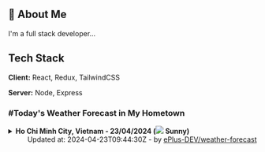## 🚀 About Me
I'm a full stack developer...


## Tech Stack

**Client:** React, Redux, TailwindCSS

**Server:** Node, Express

### #Today's Weather Forecast in My Hometown



<details>
    <summary><b>Ho Chi Minh City, Vietnam - 23/04/2024 (<img src="https://cdn.weatherapi.com/weather/64x64/day/113.png" /> Sunny)</b>
    </summary>

    
<table>
    <tr>
        <th>Hour</th>
        <td>00:00</td><td>01:00</td><td>02:00</td><td>03:00</td><td>04:00</td><td>05:00</td><td>06:00</td><td>07:00</td><td>08:00</td><td>09:00</td><td>10:00</td><td>11:00</td><td>12:00</td><td>13:00</td><td>14:00</td><td>15:00</td><td>16:00</td><td>17:00</td><td>18:00</td><td>19:00</td><td>20:00</td><td>21:00</td><td>22:00</td><td>23:00</td>
    </tr>
    <tr>
        <th>Weather</th>
        <td><img src="https://cdn.weatherapi.com/weather/64x64/night/113.png"></img></td><td><img src="https://cdn.weatherapi.com/weather/64x64/night/113.png"></img></td><td><img src="https://cdn.weatherapi.com/weather/64x64/night/113.png"></img></td><td><img src="https://cdn.weatherapi.com/weather/64x64/night/113.png"></img></td><td><img src="https://cdn.weatherapi.com/weather/64x64/night/113.png"></img></td><td><img src="https://cdn.weatherapi.com/weather/64x64/night/116.png"></img></td><td><img src="https://cdn.weatherapi.com/weather/64x64/day/116.png"></img></td><td><img src="https://cdn.weatherapi.com/weather/64x64/day/116.png"></img></td><td><img src="https://cdn.weatherapi.com/weather/64x64/day/113.png"></img></td><td><img src="https://cdn.weatherapi.com/weather/64x64/day/113.png"></img></td><td><img src="https://cdn.weatherapi.com/weather/64x64/day/113.png"></img></td><td><img src="https://cdn.weatherapi.com/weather/64x64/day/113.png"></img></td><td><img src="https://cdn.weatherapi.com/weather/64x64/day/113.png"></img></td><td><img src="https://cdn.weatherapi.com/weather/64x64/day/116.png"></img></td><td><img src="https://cdn.weatherapi.com/weather/64x64/day/113.png"></img></td><td><img src="https://cdn.weatherapi.com/weather/64x64/day/113.png"></img></td><td><img src="https://cdn.weatherapi.com/weather/64x64/day/116.png"></img></td><td><img src="https://cdn.weatherapi.com/weather/64x64/day/113.png"></img></td><td><img src="https://cdn.weatherapi.com/weather/64x64/day/113.png"></img></td><td><img src="https://cdn.weatherapi.com/weather/64x64/night/113.png"></img></td><td><img src="https://cdn.weatherapi.com/weather/64x64/night/113.png"></img></td><td><img src="https://cdn.weatherapi.com/weather/64x64/night/113.png"></img></td><td><img src="https://cdn.weatherapi.com/weather/64x64/night/113.png"></img></td><td><img src="https://cdn.weatherapi.com/weather/64x64/night/113.png"></img></td>
    </tr>
    <tr>
        <th>Condition</th>
        <td width="200px">Clear </td><td width="200px">Clear </td><td width="200px">Clear </td><td width="200px">Clear </td><td width="200px">Clear </td><td width="200px">Partly Cloudy </td><td width="200px">Partly Cloudy </td><td width="200px">Partly Cloudy </td><td width="200px">Sunny</td><td width="200px">Sunny</td><td width="200px">Sunny</td><td width="200px">Sunny</td><td width="200px">Sunny</td><td width="200px">Partly Cloudy </td><td width="200px">Sunny</td><td width="200px">Sunny</td><td width="200px">Partly cloudy</td><td width="200px">Sunny</td><td width="200px">Sunny</td><td width="200px">Clear </td><td width="200px">Clear </td><td width="200px">Clear </td><td width="200px">Clear </td><td width="200px">Clear </td>
    </tr>
    <tr>
        <th>Temperature</th>
        <td>28.5 °C</td><td>28.2 °C</td><td>27.8 °C</td><td>27.5 °C</td><td>27.2 °C</td><td>27.1 °C</td><td>27.2 °C</td><td>28.9 °C</td><td>30.9 °C</td><td>33.2 °C</td><td>35 °C</td><td>36.2 °C</td><td>37 °C</td><td>37.4 °C</td><td>37.5 °C</td><td>37.3 °C</td><td>36 °C</td><td>34.4 °C</td><td>31.6 °C</td><td>30 °C</td><td>29.5 °C</td><td>29.3 °C</td><td>29.2 °C</td><td>29 °C</td>
    </tr>
    <tr>
        <th>Wind</th>
        <td>13.7 kph</td><td>10.8 kph</td><td>8.6 kph</td><td>9 kph</td><td>8.3 kph</td><td>7.9 kph</td><td>7.6 kph</td><td>10.4 kph</td><td>12.2 kph</td><td>13.3 kph</td><td>14 kph</td><td>14.8 kph</td><td>15.8 kph</td><td>16.2 kph</td><td>18 kph</td><td>19.4 kph</td><td>15.1 kph</td><td>21.6 kph</td><td>22.3 kph</td><td>22.3 kph</td><td>21.2 kph</td><td>19.4 kph</td><td>16.6 kph</td><td>14.4 kph</td>
    </tr>
</table>

</details>

<div align="right">
    Updated at: 2024-04-23T09:44:30Z - by <a target="_blank"
        href="https://github.com/ePlus-DEV/weather-forecast">ePlus-DEV/weather-forecast</a>
</div>